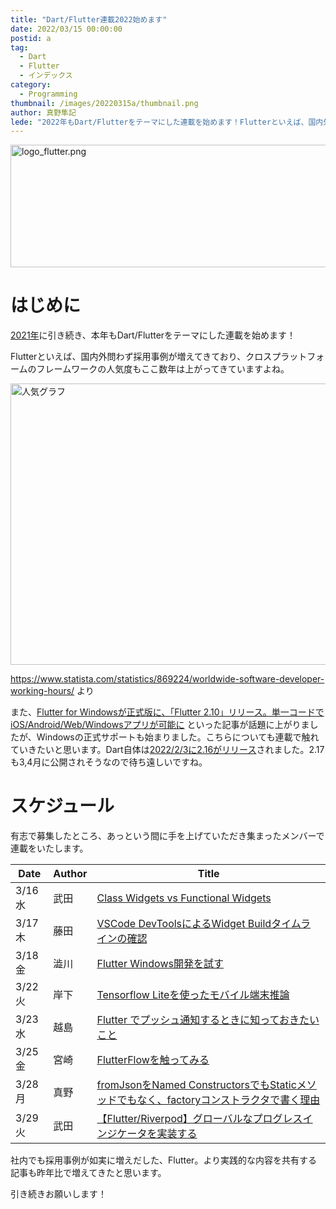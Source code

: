 ```yaml
---
title: "Dart/Flutter連載2022始めます"
date: 2022/03/15 00:00:00
postid: a
tag:
  - Dart
  - Flutter
  - インデックス
category:
  - Programming
thumbnail: /images/20220315a/thumbnail.png
author: 真野隼記
lede: "2022年もDart/Flutterをテーマにした連載を始めます！Flutterといえば、国内外問わず採用事例が増えてきており、クロスプラットフォームのフレームワークの人気度もここ数年は上がってきていますよね。"
---
```


<img src="/images/20220315a/logo_flutter.png" alt="logo_flutter.png" width="700" height="196" loading="lazy">

# はじめに

[2021年](/articles/20210510a/)に引き続き、本年もDart/Flutterをテーマにした連載を始めます！

Flutterといえば、国内外問わず採用事例が増えてきており、クロスプラットフォームのフレームワークの人気度もここ数年は上がってきていますよね。

<img src="/images/20220315a/chart.png" alt="人気グラフ" width="724" height="450" loading="lazy">

https://www.statista.com/statistics/869224/worldwide-software-developer-working-hours/ より

また、[Flutter for Windowsが正式版に、「Flutter 2.10」リリース。単一コードでiOS/Android/Web/Windowsアプリが可能に](https://www.publickey1.jp/blog/22/flutter_for_windowsflutter_210iosandroidwebwindows.html) といった記事が話題に上がりましたが、Windowsの正式サポートも始まりました。こちらについても連載で触れていきたいと思います。Dart自体は[2022/2/3に2.16がリリース](https://dart.dev/guides/whats-new#february-3-2022-216-release)されました。2.17も3,4月に公開されそうなので待ち遠しいですね。

# スケジュール

有志で募集したところ、あっという間に手を上げていただき集まったメンバーで連載をいたします。

| Date    | Author | Title                                   |
|---------|--------|-----------------------------------------|
| 3/16 水 | 武田   | [Class Widgets vs Functional Widgets](/articles/20220316a/)  |
| 3/17 木 | 藤田   | [VSCode DevToolsによるWidget Buildタイムラインの確認](/articles/20220317a/)      |
| 3/18 金 | 澁川   | [Flutter Windows開発を試す](/articles/20220318a/)                     |
| 3/22 火 | 岸下   | [Tensorflow Liteを使ったモバイル端末推論](/articles/20220321a/) |
| 3/23 水 | 越島   | [Flutter でプッシュ通知するときに知っておきたいこと](/articles/20220323a/)  |
| 3/25 金 | 宮崎   | [FlutterFlowを触ってみる](/articles/20220325a/)                     |
| 3/28 月 | 真野   | [fromJsonをNamed ConstructorsでもStaticメソッドでもなく、factoryコンストラクタで書く理由](/articles/20220328a/)   |
| 3/29 火 | 武田   | [【Flutter/Riverpod】グローバルなプログレスインジケータを実装する](/articles/20220329a/)  |

社内でも採用事例が如実に増えだした、Flutter。より実践的な内容を共有する記事も昨年比で増えてきたと思います。

引き続きお願いします！
